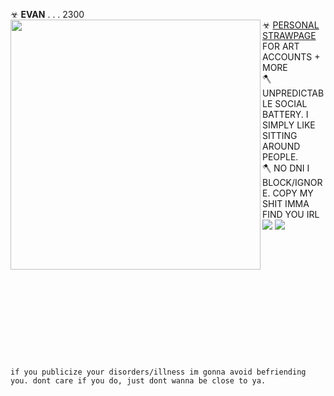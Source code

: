 ☣ **EVAN** . . . 2300 <img align="left" width="400" src="https://i.imgur.com/rZlQZqh.png"> <br/> 
☣ [PERSONAL STRAWPAGE](https://machetes.straw.page) FOR ART ACCOUNTS + MORE
</br> 🪓 UNPREDICTABLE SOCIAL BATTERY. I SIMPLY LIKE SITTING AROUND PEOPLE.
<br/> 🪓 NO DNI I BLOCK/IGNORE. COPY MY SHIT IMMA FIND YOU IRL <img src="https://pixels.crd.co/assets/images/gallery02/eb638353.gif?v=29416114"> <img src="https://wilardo.crd.co/assets/images/gallery29/7b92b803.gif?v=c0a0770b"> <br/> 

<br/> <br/> <br/> <br/> <br/> <br/> <br/> <br/> <br/> <br/> <br/> <br/> `if you publicize your disorders/illness im gonna avoid befriending you. dont care if you do, just dont wanna be close to ya.`
